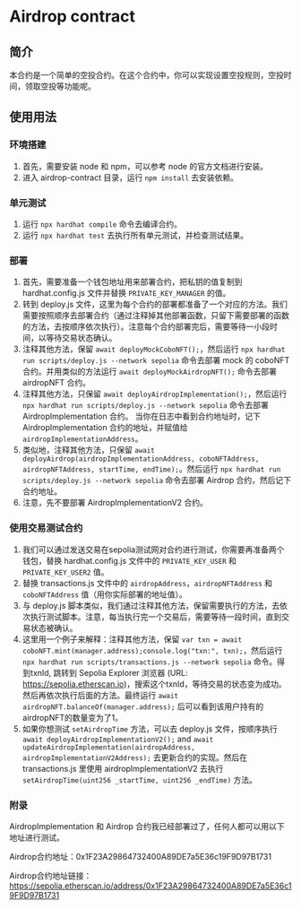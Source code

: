 # Airdrop contract

## 简介

本合约是一个简单的空投合约。在这个合约中，你可以实现设置空投规则，空投时间，领取空投等功能呢。

## 使用用法

### 环境搭建

1. 首先，需要安装 node 和 npm，可以参考 node 的官方文档进行安装。
2. 进入 airdrop-contract 目录，运行 `npm install` 去安装依赖。

### 单元测试

1. 运行 `npx hardhat compile` 命令去编译合约。
2. 运行 `npx hardhat test` 去执行所有单元测试，并检查测试结果。

### 部署

1. 首先，需要准备一个钱包地址用来部署合约，把私钥的值复制到 hardhat.config.js 文件并替换 `PRIVATE_KEY_MANAGER` 的值。
2. 转到 deploy.js 文件，这里为每个合约的部署都准备了一个对应的方法。我们需要按照顺序去部署合约（通过注释掉其他部署函数，只留下需要部署的函数的方法，去按顺序依次执行）。注意每个合约部署完后，需要等待一小段时间，以等待交易状态确认。
3. 注释其他方法，保留 `await deployMockCoboNFT();`，然后运行 `npx hardhat run scripts/deploy.js --network sepolia` 命令去部署 mock 的 coboNFT 合约。并用类似的方法运行 `await deployMockAirdropNFT();` 命令去部署 airdropNFT 合约。
4. 注释其他方法，只保留 `await deployAirdropImplementation();`，然后运行 `npx hardhat run scripts/deploy.js --network sepolia` 命令去部署 AirdropImplementation 合约。 当你在日志中看到合约地址时，记下 AirdropImplementation 合约的地址，并赋值给 `airdropImplementationAddress`。
5. 类似地，注释其他方法，只保留 `await deployAirdrop(airdropImplementationAddress, coboNFTAddress, airdropNFTAddress, startTime, endTime);`。然后运行 `npx hardhat run scripts/deploy.js --network sepolia` 命令去部署 Airdrop 合约，然后记下合约地址。
6. 注意，先不要部署 AirdropImplementationV2 合约。

### 使用交易测试合约

1. 我们可以通过发送交易在sepolia测试网对合约进行测试，你需要再准备两个钱包，替换 hardhat.config.js 文件中的 `PRIVATE_KEY_USER` 和 `PRIVATE_KEY_USER2` 值。
2. 替换 transactions.js 文件中的 `airdropAddress`，`airdropNFTAddress` 和 `coboNFTAddress` 值（用你实际部署的地址值）。
3. 与 deploy.js 脚本类似，我们通过注释其他方法，保留需要执行的方法，去依次执行测试脚本。注意，每当执行完一个交易后，需要等待一段时间，直到交易状态被确认。
4. 这里用一个例子来解释：注释其他方法，保留 `var txn = await coboNFT.mint(manager.address);console.log("txn:", txn);`，然后运行 `npx hardhat run scripts/transactions.js --network sepolia` 命令。得到txnId, 跳转到 Sepolia Explorer 浏览器 (URL: https://sepolia.etherscan.io)，搜索这个txnId，等待交易的状态变为成功。然后再依次执行后面的方法。最终运行 `await airdropNFT.balanceOf(manager.address);` 后可以看到该用户持有的airdropNFT的数量变为了1。
5. 如果你想测试 `setAirdropTime` 方法，可以去 deploy.js 文件，按顺序执行 `await deployAirdropImplementationV2();` and `await updateAirdropImplementation(airdropAddress, airdropImplementationV2Address);` 去更新合约的实现。然后在 transactions.js 里使用 airdropImplementationV2 去执行 `setAirdropTime(uint256 _startTime, uint256 _endTime)` 方法。

### 附录

AirdropImplementation 和 Airdrop 合约我已经部署过了，任何人都可以用以下地址进行测试。

Airdrop合约地址：0x1F23A29864732400A89DE7a5E36c19F9D97B1731

Airdrop合约地址链接：https://sepolia.etherscan.io/address/0x1F23A29864732400A89DE7a5E36c19F9D97B1731